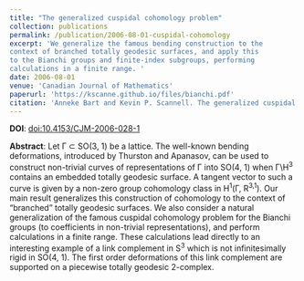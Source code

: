 ```yaml
---
title: "The generalized cuspidal cohomology problem"
collection: publications
permalink: /publication/2006-08-01-cuspidal-cohomology
excerpt: 'We generalize the famous bending construction to the
context of branched totally geodesic surfaces, and apply this
to the Bianchi groups and finite-index subgroups, performing
calculations in a finite range. '
date: 2006-08-01
venue: 'Canadian Journal of Mathematics'
paperurl: 'https://kscanne.github.io/files/bianchi.pdf'
citation: 'Anneke Bart and Kevin P. Scannell. The generalized cuspidal cohomology problem. <i>Canadian Journal of Mathematics</i>, 58(4):673–690, 2006.'
---
```


**DOI**: [doi:10.4153/CJM-2006-028-1](http://dx.doi.org/10.4153/CJM-2006-028-1)

**Abstract**: Let Γ ⊂ SO(3, 1) be a lattice. The well-known bending deformations, introduced by Thurston and Apanasov, can be used to construct non-trivial curves of representations of Γ into SO(4, 1) when Γ\H<sup>3</sup> contains an embedded totally geodesic surface. A tangent vector to such a curve is given by a non-zero group cohomology class in H<sup>1</sup>(Γ, R<sup>3,1</sup>). Our main result generalizes this construction of cohomology to the context of “branched” totally geodesic surfaces. We also consider a natural generalization of the famous cuspidal cohomology problem for the Bianchi groups (to coefficients in non-trivial representations), and perform calculations in a finite range. These calculations lead directly to an interesting example of a link complement in S<sup>3</sup> which is not infinitesimally rigid in SO(4, 1). The first order deformations of this link
complement are supported on a piecewise totally geodesic 2-complex.
